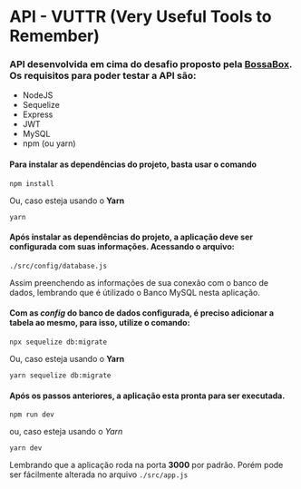 # API - VUTTR (Very Useful Tools to Remember)

### API desenvolvida em cima do desafio proposto pela [BossaBox](https://bossabox.com/). Os requisitos para poder testar a API são:

- NodeJS
- Sequelize
- Express
- JWT
- MySQL
- npm (ou yarn)

#### Para instalar as dependências do projeto, basta usar o comando

`npm install`

Ou, caso esteja usando o **Yarn**

`yarn`

#### Após instalar as dependências do projeto, a aplicação deve ser configurada com suas informações. Acessando o arquivo:

`./src/config/database.js`

Assim preenchendo as informações de sua conexão com o banco de dados, lembrando que é útilizado o Banco MySQL nesta aplicação.

#### Com as _config_ do banco de dados configurada, é preciso adicionar a tabela ao mesmo, para isso, utilize o comando:

`npx sequelize db:migrate`

Ou, caso esteja usando o **Yarn**

`yarn sequelize db:migrate`

#### Após os passos anteriores, a aplicação esta pronta para ser executada.

`npm run dev`

ou, caso esteja usando o _Yarn_

`yarn dev`

Lembrando que a aplicação roda na porta **3000** por padrão. Porém pode ser fácilmente alterada no arquivo `./src/app.js`

<!-- Para informações com mais detalhes da API acesse [aqui]() -->
